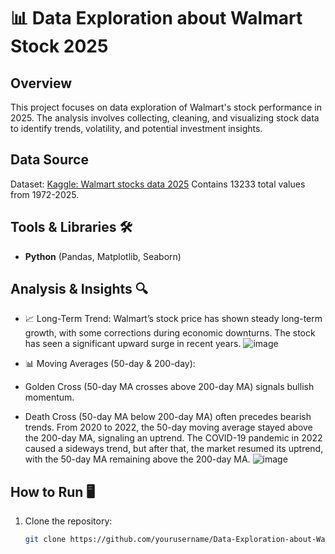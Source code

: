 # 📊 Data Exploration about Walmart Stock 2025

## Overview
This project focuses on data exploration of Walmart's stock performance in 2025. The analysis involves collecting, cleaning, and visualizing stock data to identify trends, volatility, and potential investment insights.

## Data Source
Dataset: [Kaggle: Walmart stocks data 2025]([https://www.kaggle.com/datasets](https://www.kaggle.com/datasets/meharshanali/walmart-stocks-data-2025))  
Contains 13233 total values from 1972-2025.

## Tools & Libraries 🛠️
- **Python** (Pandas, Matplotlib, Seaborn)

## Analysis & Insights 🔍
- 📈 Long-Term Trend: Walmart’s stock price has shown steady long-term growth, with some corrections during economic downturns. The stock has seen a significant upward surge in recent years.
  ![image](https://github.com/user-attachments/assets/0344cba2-b83f-45d9-ae08-717def66fd59)

- 📊 Moving Averages (50-day & 200-day):
- Golden Cross (50-day MA crosses above 200-day MA) signals bullish momentum.
- Death Cross (50-day MA below 200-day MA) often precedes bearish trends.
From 2020 to 2022, the 50-day moving average stayed above the 200-day MA, signaling an uptrend. The COVID-19 pandemic in 2022 caused a sideways trend, but after that, the market resumed its uptrend, with the 50-day MA remaining above the 200-day MA.
![image](https://github.com/user-attachments/assets/9d03d510-14ed-450c-833e-dbaa55c5c0ab)



## How to Run 🖥️
1. Clone the repository:  
   ```bash
   git clone https://github.com/yourusername/Data-Exploration-about-Walmart-Stock-2025.git
